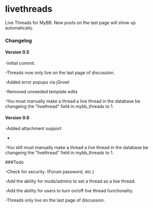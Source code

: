 livethreads
===========

Live Threads for MyBB.  New posts on the last page will show up automatically.

### Changelog

#### Version 0.5
-Initial commit.

-Threads now only live on the last page of discussion.

-Added error popups via jGrowl

-Removed unneeded template edits

-You must manually make a thread a live thread in the database be changeing the "livethread" field in mybb_threads to 1.

#### Version 0.6
-Added attachment support

-

-You still must manually make a thread a live thread in the database be changeing the "livethread" field in mybb_threads to 1.

###Todo

-Check for security. (Forum password, etc.)

-Add the ability for mods/admins to set a thread as a live thread.

-Add the ability for users to turn on/off live thread functionality.

-Threads only live on the last page of discussion.
